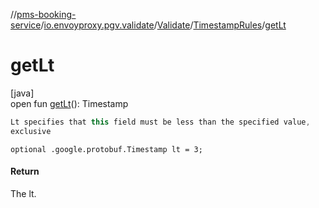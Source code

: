 //[pms-booking-service](../../../../index.md)/[io.envoyproxy.pgv.validate](../../index.md)/[Validate](../index.md)/[TimestampRules](index.md)/[getLt](get-lt.md)

# getLt

[java]\
open fun [getLt](get-lt.md)(): Timestamp

```kotlin
Lt specifies that this field must be less than the specified value,
exclusive

```
`optional .google.protobuf.Timestamp lt = 3;`

#### Return

The lt.